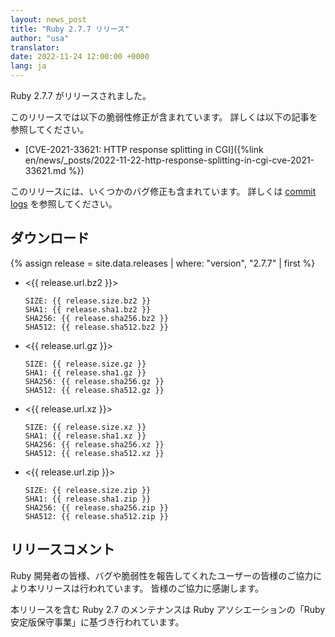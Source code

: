 ```yaml
---
layout: news_post
title: "Ruby 2.7.7 リリース"
author: "usa"
translator:
date: 2022-11-24 12:00:00 +0000
lang: ja
---
```


Ruby 2.7.7 がリリースされました。

このリリースでは以下の脆弱性修正が含まれています。
詳しくは以下の記事を参照してください。

* [CVE-2021-33621: HTTP response splitting in CGI]({%link en/news/_posts/2022-11-22-http-response-splitting-in-cgi-cve-2021-33621.md %})

このリリースには、いくつかのバグ修正も含まれています。
詳しくは [commit logs](https://github.com/ruby/ruby/compare/v2_7_6...v2_7_7) を参照してください。

## ダウンロード

{% assign release = site.data.releases | where: "version", "2.7.7" | first %}

* <{{ release.url.bz2 }}>

      SIZE: {{ release.size.bz2 }}
      SHA1: {{ release.sha1.bz2 }}
      SHA256: {{ release.sha256.bz2 }}
      SHA512: {{ release.sha512.bz2 }}

* <{{ release.url.gz }}>

      SIZE: {{ release.size.gz }}
      SHA1: {{ release.sha1.gz }}
      SHA256: {{ release.sha256.gz }}
      SHA512: {{ release.sha512.gz }}

* <{{ release.url.xz }}>

      SIZE: {{ release.size.xz }}
      SHA1: {{ release.sha1.xz }}
      SHA256: {{ release.sha256.xz }}
      SHA512: {{ release.sha512.xz }}

* <{{ release.url.zip }}>

      SIZE: {{ release.size.zip }}
      SHA1: {{ release.sha1.zip }}
      SHA256: {{ release.sha256.zip }}
      SHA512: {{ release.sha512.zip }}

## リリースコメント

Ruby 開発者の皆様、バグや脆弱性を報告してくれたユーザーの皆様のご協力により本リリースは行われています。
皆様のご協力に感謝します。

本リリースを含む Ruby 2.7 のメンテナンスは Ruby アソシエーションの「Ruby 安定版保守事業」に基づき行われています。
